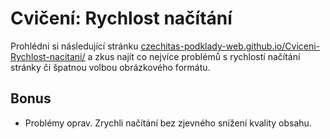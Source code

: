 # Cvičení: Rychlost načítání

Prohlédni si následující stránku [czechitas-podklady-web.github.io/Cviceni-Rychlost-nacitani/](https://czechitas-podklady-web.github.io/Cviceni-Rychlost-nacitani/) a zkus najít co nejvíce problémů s rychlostí načítání stránky či špatnou volbou obrázkového formátu.

## Bonus

- Problémy oprav. Zrychli načítání bez zjevného snížení kvality obsahu.
